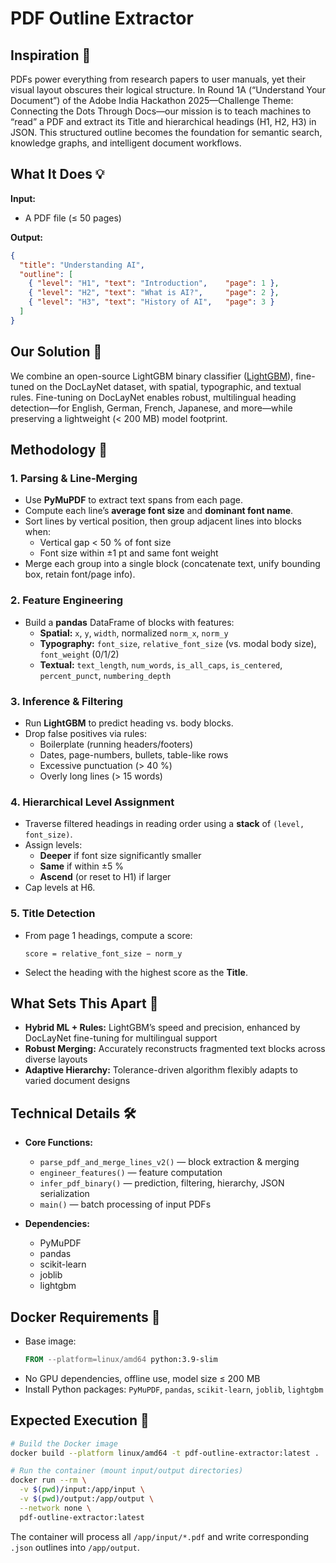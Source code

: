 # PDF Outline Extractor

## Inspiration 🌟
PDFs power everything from research papers to user manuals, yet their visual layout obscures their logical structure. In Round 1A (“Understand Your Document”) of the Adobe India Hackathon 2025—Challenge Theme: Connecting the Dots Through Docs—our mission is to teach machines to “read” a PDF and extract its Title and hierarchical headings (H1, H2, H3) in JSON. This structured outline becomes the foundation for semantic search, knowledge graphs, and intelligent document workflows.

## What It Does 💡

**Input:**  
- A PDF file (≤ 50 pages)

**Output:**  
```json
{
  "title": "Understanding AI",
  "outline": [
    { "level": "H1", "text": "Introduction",    "page": 1 },
    { "level": "H2", "text": "What is AI?",     "page": 2 },
    { "level": "H3", "text": "History of AI",   "page": 3 }
  ]
}
```

## Our Solution 💪

We combine an open-source LightGBM binary classifier ([LightGBM](https://github.com/microsoft/LightGBM)), fine-tuned on the DocLayNet dataset, with spatial, typographic, and textual rules. Fine-tuning on DocLayNet enables robust, multilingual heading detection—for English, German, French, Japanese, and more—while preserving a lightweight (< 200 MB) model footprint.

## Methodology 📝

### 1. Parsing & Line-Merging

* Use **PyMuPDF** to extract text spans from each page.
* Compute each line’s **average font size** and **dominant font name**.
* Sort lines by vertical position, then group adjacent lines into blocks when:
  * Vertical gap < 50 % of font size
  * Font size within ±1 pt and same font weight
* Merge each group into a single block (concatenate text, unify bounding box, retain font/page info).

### 2. Feature Engineering

* Build a **pandas** DataFrame of blocks with features:
  * **Spatial:** `x`, `y`, `width`, normalized `norm_x`, `norm_y`
  * **Typography:** `font_size`, `relative_font_size` (vs. modal body size), `font_weight` (0/1/2)
  * **Textual:** `text_length`, `num_words`, `is_all_caps`, `is_centered`, `percent_punct`, `numbering_depth`

### 3. Inference & Filtering

* Run **LightGBM** to predict heading vs. body blocks.
* Drop false positives via rules:
  * Boilerplate (running headers/footers)
  * Dates, page-numbers, bullets, table-like rows
  * Excessive punctuation (> 40 %)
  * Overly long lines (> 15 words)

### 4. Hierarchical Level Assignment

* Traverse filtered headings in reading order using a **stack** of `(level, font_size)`.
* Assign levels:
  * **Deeper** if font size significantly smaller
  * **Same** if within ±5 %
  * **Ascend** (or reset to H1) if larger
* Cap levels at H6.

### 5. Title Detection

* From page 1 headings, compute a score:
  ```
  score = relative_font_size − norm_y
  ```
* Select the heading with the highest score as the **Title**.

## What Sets This Apart 🌠

* **Hybrid ML + Rules:** LightGBM’s speed and precision, enhanced by DocLayNet fine-tuning for multilingual support  
* **Robust Merging:** Accurately reconstructs fragmented text blocks across diverse layouts  
* **Adaptive Hierarchy:** Tolerance-driven algorithm flexibly adapts to varied document designs  

## Technical Details 🛠️

* **Core Functions:**
  * `parse_pdf_and_merge_lines_v2()` — block extraction & merging
  * `engineer_features()` — feature computation
  * `infer_pdf_binary()` — prediction, filtering, hierarchy, JSON serialization
  * `main()` — batch processing of input PDFs

* **Dependencies:**
  * PyMuPDF  
  * pandas  
  * scikit-learn  
  * joblib  
  * lightgbm  

## Docker Requirements 🐳

* Base image:
  ```Dockerfile
  FROM --platform=linux/amd64 python:3.9-slim
  ```
* No GPU dependencies, offline use, model size ≤ 200 MB  
* Install Python packages: `PyMuPDF`, `pandas`, `scikit-learn`, `joblib`, `lightgbm`

## Expected Execution 🚀

```bash
# Build the Docker image
docker build --platform linux/amd64 -t pdf-outline-extractor:latest .

# Run the container (mount input/output directories)
docker run --rm \
  -v $(pwd)/input:/app/input \
  -v $(pwd)/output:/app/output \
  --network none \
  pdf-outline-extractor:latest
```

The container will process all `/app/input/*.pdf` and write corresponding `.json` outlines into `/app/output`.
